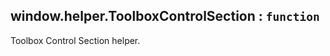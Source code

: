 <a name="module_window.helper.ToolboxControlSection"></a>

## window.helper.ToolboxControlSection : <code>function</code>
Toolbox Control Section helper.


